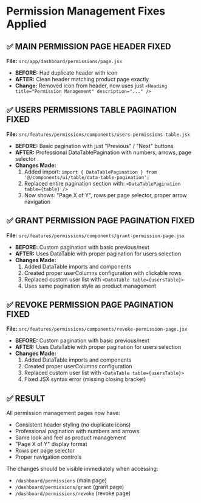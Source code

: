 # Permission Management Fixes Applied

## ✅ MAIN PERMISSION PAGE HEADER FIXED
**File:** `src/app/dashboard/permissions/page.jsx`
- **BEFORE:** Had duplicate header with icon
- **AFTER:** Clean header matching product page exactly
- **Change:** Removed icon from header, now uses just `<Heading title="Permission Management" description="..." />`

## ✅ USERS PERMISSIONS TABLE PAGINATION FIXED  
**File:** `src/features/permissions/components/users-permissions-table.jsx`
- **BEFORE:** Basic pagination with just "Previous" / "Next" buttons
- **AFTER:** Professional DataTablePagination with numbers, arrows, page selector
- **Changes Made:**
  1. Added import: `import { DataTablePagination } from '@/components/ui/table/data-table-pagination';`
  2. Replaced entire pagination section with: `<DataTablePagination table={table} />`
  3. Now shows: "Page X of Y", rows per page selector, proper arrow navigation

## ✅ GRANT PERMISSION PAGE PAGINATION FIXED
**File:** `src/features/permissions/components/grant-permission-page.jsx`  
- **BEFORE:** Custom pagination with basic previous/next
- **AFTER:** Uses DataTable with proper pagination for users selection
- **Changes Made:**
  1. Added DataTable imports and components
  2. Created proper userColumns configuration with clickable rows
  3. Replaced custom user list with `<DataTable table={usersTable}>`
  4. Uses same pagination style as product management

## ✅ REVOKE PERMISSION PAGE PAGINATION FIXED
**File:** `src/features/permissions/components/revoke-permission-page.jsx`
- **BEFORE:** Custom pagination with basic previous/next  
- **AFTER:** Uses DataTable with proper pagination for users selection
- **Changes Made:**
  1. Added DataTable imports and components
  2. Created proper userColumns configuration
  3. Replaced custom user list with `<DataTable table={usersTable}>`
  4. Fixed JSX syntax error (missing closing bracket)

## ✅ RESULT
All permission management pages now have:
- Consistent header styling (no duplicate icons)
- Professional pagination with numbers and arrows
- Same look and feel as product management
- "Page X of Y" display format
- Rows per page selector
- Proper navigation controls

The changes should be visible immediately when accessing:
- `/dashboard/permissions` (main page)
- `/dashboard/permissions/grant` (grant page) 
- `/dashboard/permissions/revoke` (revoke page)